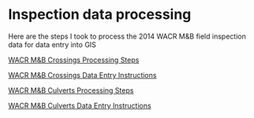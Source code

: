 Inspection data processing
=====================

Here are the steps I took to process the 2014 WACR M&B field inspection data for data entry into GIS

[WACR M&B Crossings Processing Steps](https://github.com/VTrans-Rail/inspection-processing/blob/master/M%26B%20Xings%20Processing.md)

[WACR M&B Crossings Data Entry Instructions](https://github.com/VTrans-Rail/inspection-processing/blob/master/M%26B%20Xings%20Instructions.md)

[WACR M&B Culverts Processing Steps](https://github.com/VTrans-Rail/inspection-processing/blob/master/M%26B%20Culverts%20Processing.md)

[WACR M&B Culverts Data Entry Instructions](https://github.com/VTrans-Rail/inspection-processing/blob/master/M%26B%20Culverts%20Instructions.md)
